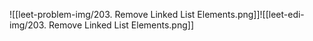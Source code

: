 ![[leet-problem-img/203. Remove Linked List Elements.png]]![[leet-edi-img/203. Remove Linked List Elements.png]]